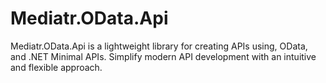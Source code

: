 # Mediatr.OData.Api
Mediatr.OData.Api is a lightweight library for creating APIs using, OData, and .NET Minimal APIs. Simplify modern API development with an intuitive and flexible approach.
